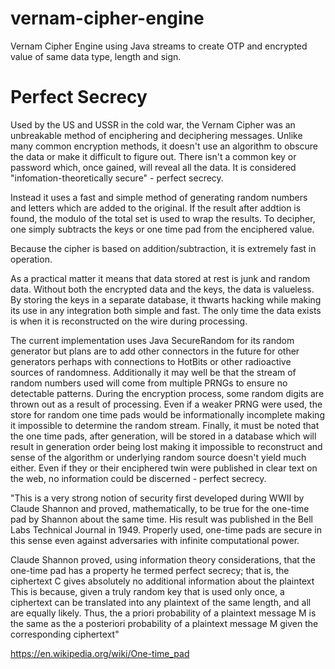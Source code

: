 # vernam-cipher-engine
Vernam Cipher Engine using Java streams to create OTP and encrypted value of same data type, length and sign.

# Perfect Secrecy
Used by the US and USSR in the cold war, the Vernam Cipher was an unbreakable method of enciphering and deciphering messages. Unlike many 
common encryption methods, it doesn't use an algorithm to obscure the data or make it difficult to figure out. There isn't a common key or 
password which, once gained, will reveal all the data. It is considered "infomation-theoretically secure" - perfect secrecy.

Instead it uses a fast and simple method of generating random numbers and letters which are added to the original. If the result after 
addtion is found, the modulo of the total set is used to wrap the results. To decipher, one simply subtracts the keys or one time pad from the 
enciphered value. 

Because the cipher is based on addition/subtraction, it is extremely fast in operation.

As a practical matter it means that data stored at rest is junk and random data. Without both the encrypted data and the keys, the data is
valueless. By storing the keys in a separate database, it thwarts hacking while making its use in any integration both simple
and fast. The only time the data exists is when it is reconstructed on the wire during processing. 

The current implementation uses Java SecureRandom for its random generator but plans are to add other connectors in the future for other
generators perhaps with connections to HotBits or other radioactive sources of randomness. Additionally it may well be that the stream
of random numbers used will come from multiple PRNGs to ensure no detectable patterns. During the encryption process, some random digits
are thrown out as a result of processing. Even if a weaker PRNG were used, the store for random one time pads would be informationally 
incomplete making it impossible to determine the random stream. Finally, it must be noted that the one time pads, after
generation, will be stored in a database which will result in generation order being lost making it impossible to reconstruct and sense
of the algorithm or underlying random source doesn't yield much either. Even if they or their enciphered twin were published in clear
text on the web, no information could be discerned - perfect secrecy.

"This is a very strong notion of security first developed during WWII by Claude Shannon and proved, mathematically, to be true for the 
one-time pad by Shannon about the same time. His result was published in the Bell Labs Technical Journal in 1949.
Properly used, one-time pads are secure in this sense even against adversaries with infinite computational power.

Claude Shannon proved, using information theory considerations, that the one-time pad has a property he termed perfect secrecy; 
that is, the ciphertext C gives absolutely no additional information about the plaintext This is because, given a truly 
random key that is used only once, a ciphertext can be translated into any plaintext of the same length, and all are equally likely. 
Thus, the a priori probability of a plaintext message M is the same as the a posteriori probability of a plaintext message M given 
the corresponding ciphertext"

https://en.wikipedia.org/wiki/One-time_pad
